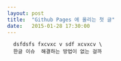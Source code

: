 ```yaml
---
layout: post
title:  "Github Pages 에 올리는 첫 글"
date:   2015-01-28 17:30:00
---
```





      
      dsfdsfs fxcvxc v sdf xcvxcv \
      한글 이슈  해결하는 방법이 없는 걸까
